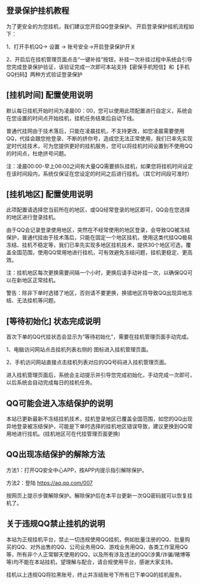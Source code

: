 ## 登录保护挂机教程

为了更安全的为您挂机，我们建议您开启QQ登录保护。
开启登录保护挂机流程如下：

1、打开手机QQ-> 设置 -> 账号安全->开启登录保护开关

2、开启后在挂机管理页面点击“一键补挂”按钮，补挂一次补挂过程中系统会引导您完成登录保护验证，该验证完成一次即可本站支持【密保手机短信】和【手机QQ扫码】两种方式验证登录保护

## [挂机时间] 配置使用说明

默认每日挂机开始时间为凌晨00：00，您可以使用此项配置进行自定义，系统会在您设置的时间点开始挂机，挂机任务结束后自动下线。

普通代挂网由于技术落后，只能在凌晨挂机，不支持更改，如您凌晨需要使用QQ，代挂会跟您抢登录、不断的挤你号，造成您无法正常使用，我们已率先实现定时代挂技术，可为您提供更好的挂机服务，您可以将挂机时间设置到不使用QQ的时间点，杜绝挤号问题。

注：凌晨00:00-早上06:00之间有大量QQ需要排队挂机，如果您将挂机时间设定在该时间段内，系统仅保证在您设定的时间之后进行挂机。（其它时间段可准时）

## [挂机地区] 配置使用说明

此项配置请选择您当前所在的地区，或QQ经常登录的地区即可，QQ会在您选择的地区进行登录挂机。

由于QQ会记录登录使用地区，突然在不经常使用的地区登录，会导致QQ被冻结保护，普通代挂由于技术落后，只能在固定一个地区挂机，使用这类代挂QQ极易冻结、挂机不稳定等，我们已率先实现多地区挂机技术，提供30个地区可选，覆盖全国范围，使用QQ常用地进行挂机，可有效避免冻结问题，挂机更稳定、更高效。

注：挂机地区每次更换需要间隔一个小时，更换后请手动补挂一次，以确保QQ可以在新地区正常挂机。

警告：除非下单时选错了地区，否则请不要更换，换错地区将导致QQ出现异地冻结、无法挂机等问题。

## [等待初始化] 状态完成说明

首次下单的QQ代挂状态会显示为“等待初始化”，需要在挂机管理页面手动完成。

1、电脑访问网站点击挂机列表右侧的 图标进入挂机管理页面。

2、手机访问网站直接点击挂机列表对应的QQ号码进入挂机管理页面。

进入挂机管理页面后，系统会主动提示并引导您完成初始化，手动完成一次即可，以后系统会自动完成每日的挂机任务。

## QQ可能会进入冻结保护的说明

本站已更新最新不冻结挂机技术，挂机登录地区已覆盖全国范围，如您的QQ出现异地登录被冻结保护，可能是下单时选择的挂机地区错误导致，建议更换到QQ常用地进行挂机。(挂机地区可在代挂管理页面更换)

## QQ出现冻结保护的解除方法

方法1：打开QQ安全中心APP，按APP内提示指引解除保护。

方法2：登陆 https://aq.qq.com/007

按网页上提示步骤解除保护。解除保护后在本平台更新一次QQ密码就可以恢复挂机了。


## 关于违规QQ禁止挂机的说明
本站为正规挂机平台，禁止一切违规使用QQ挂机，例如批量注册的QQ、批量购买的QQ、对外出售的QQ、公司业务用QQ、游戏业务用QQ，各类工作室用QQ等，所有非个人正常聊天使用的QQ，以及所有涉及违法的QQ(涉黄/诈骗/赌博等等)均不能在本站挂机，望理解与配合，请合规使用平台，感谢大家支持。

挂机以上违规QQ将拉黑账号，终止并冻结账号下所有已下单QQ的挂机服务。
